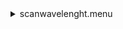 <details>
<summary>scanwavelenght.menu</summary>

<blockquote>

<details>
<summary>530_Scan.ckb</summary>

<blockquote>

<details>
<summary>Exposure_80.rcp</summary>

<blockquote>

``` EXPOSURE 80 ```

</blockquote></details>
<details>
<summary>530_FW.rcp</summary>

<blockquote>

``` PREFILTERRANGE 530 ```

</blockquote></details>
<details>
<summary>setupFlat.rcp</summary>

<blockquote>

``` DIFFUSER  IN ```
``` COVER OUT ```
``` OCC		OUT ```
``` SHUT	OUT ```
``` CALIB	OUT ```

</blockquote></details>
<details>
<summary>530_21_1beam_16sums_BOTH.rcp</summary>

<blockquote>

``` DATA	RCAM	BOTH	 529.90	16 ```
``` DATA	RCAM	BOTH	 529.94	16 ```
``` DATA	RCAM	BOTH	 529.98	16 ```
``` DATA	RCAM	BOTH	 530.02	16 ```
``` DATA	RCAM	BOTH	 530.06	16 ```
``` DATA	RCAM	BOTH	 530.10	16 ```
``` DATA	RCAM	BOTH	 530.14	16 ```
``` DATA	RCAM	BOTH	 530.18	16 ```
``` DATA	RCAM	BOTH	 530.22	16 ```
``` DATA	RCAM	BOTH	 530.26	16 ```
``` DATA	RCAM	BOTH	 530.30	16 ```
``` DATA	RCAM	BOTH	 530.34	16 ```
``` DATA	RCAM	BOTH	 530.38	16 ```
``` DATA	RCAM	BOTH	 530.42	16 ```
``` DATA	RCAM	BOTH	 530.46	16 ```
``` DATA	RCAM	BOTH	 530.50	16 ```
``` DATA	RCAM	BOTH	 530.54	16 ```
``` DATA	RCAM	BOTH	 530.58	16 ```
``` DATA	RCAM	BOTH	 530.62	16 ```
``` DATA	RCAM	BOTH	 530.66	16 ```
``` DATA	RCAM	BOTH	 530.70	16 ```

</blockquote></details>
<details>
<summary>setupDark.rcp</summary>

<blockquote>

``` SHUT	IN ```

</blockquote></details>

</blockquote></details>
<details>
<summary>637_Scan.ckb</summary>

<blockquote>

<details>
<summary>Exposure_80.rcp</summary>

<blockquote>

``` EXPOSURE 80 ```

</blockquote></details>
<details>
<summary>637_FW.rcp</summary>

<blockquote>

``` PREFILTERRANGE 637 ```

</blockquote></details>
<details>
<summary>setupFlat.rcp</summary>

<blockquote>

``` DIFFUSER  IN ```
``` COVER OUT ```
``` OCC		OUT ```
``` SHUT	OUT ```
``` CALIB	OUT ```

</blockquote></details>
<details>
<summary>637_21_1beam_16sums_BOTH.rcp</summary>

<blockquote>

``` DATA	RCAM	BOTH	 636.70	16 ```
``` DATA	RCAM	BOTH	 636.77	16 ```
``` DATA	RCAM	BOTH	 636.84	16 ```
``` DATA	RCAM	BOTH	 636.91	16 ```
``` DATA	RCAM	BOTH	 636.98	16 ```
``` DATA	RCAM	BOTH	 637.05	16 ```
``` DATA	RCAM	BOTH	 637.12	16 ```
``` DATA	RCAM	BOTH	 637.19	16 ```
``` DATA	RCAM	BOTH	 637.26	16 ```
``` DATA	RCAM	BOTH	 637.33	16 ```
``` DATA	RCAM	BOTH	 637.40	16 ```
``` DATA	RCAM	BOTH	 637.47	16 ```
``` DATA	RCAM	BOTH	 637.54	16 ```
``` DATA	RCAM	BOTH	 637.61	16 ```
``` DATA	RCAM	BOTH	 637.68	16 ```
``` DATA	RCAM	BOTH	 637.75	16 ```
``` DATA	RCAM	BOTH	 637.82	16 ```
``` DATA	RCAM	BOTH	 637.89	16 ```
``` DATA	RCAM	BOTH	 637.96	16 ```
``` DATA	RCAM	BOTH	 638.03	16 ```
``` DATA	RCAM	BOTH	 638.10	16 ```

</blockquote></details>
<details>
<summary>setupDark.rcp</summary>

<blockquote>

``` SHUT	IN ```

</blockquote></details>

</blockquote></details>
<details>
<summary>656_Scan.ckb</summary>

<blockquote>

<details>
<summary>Exposure_80.rcp</summary>

<blockquote>

``` EXPOSURE 80 ```

</blockquote></details>
<details>
<summary>656_FW.rcp</summary>

<blockquote>

``` PREFILTERRANGE 656 ```

</blockquote></details>
<details>
<summary>setupFlat.rcp</summary>

<blockquote>

``` DIFFUSER  IN ```
``` COVER OUT ```
``` OCC		OUT ```
``` SHUT	OUT ```
``` CALIB	OUT ```

</blockquote></details>
<details>
<summary>656_21_1beam_16sums_BOTH.rcp</summary>

<blockquote>

``` DATA	RCAM	BOTH	 655.60	16 ```
``` DATA	RCAM	BOTH	 655.67	16 ```
``` DATA	RCAM	BOTH	 655.74	16 ```
``` DATA	RCAM	BOTH	 655.81	16 ```
``` DATA	RCAM	BOTH	 655.88	16 ```
``` DATA	RCAM	BOTH	 655.95	16 ```
``` DATA	RCAM	BOTH	 656.02	16 ```
``` DATA	RCAM	BOTH	 656.09	16 ```
``` DATA	RCAM	BOTH	 656.16	16 ```
``` DATA	RCAM	BOTH	 656.23	16 ```
``` DATA	RCAM	BOTH	 656.30	16 ```
``` DATA	RCAM	BOTH	 656.37	16 ```
``` DATA	RCAM	BOTH	 656.44	16 ```
``` DATA	RCAM	BOTH	 656.51	16 ```
``` DATA	RCAM	BOTH	 656.58	16 ```
``` DATA	RCAM	BOTH	 656.65	16 ```
``` DATA	RCAM	BOTH	 656.72	16 ```
``` DATA	RCAM	BOTH	 656.79	16 ```
``` DATA	RCAM	BOTH	 656.86	16 ```
``` DATA	RCAM	BOTH	 656.93	16 ```
``` DATA	RCAM	BOTH	 657.00	16 ```

</blockquote></details>
<details>
<summary>setupDark.rcp</summary>

<blockquote>

``` SHUT	IN ```

</blockquote></details>

</blockquote></details>
<details>
<summary>691_Scan.ckb</summary>

<blockquote>

<details>
<summary>Exposure_80.rcp</summary>

<blockquote>

``` EXPOSURE 80 ```

</blockquote></details>
<details>
<summary>691_FW.rcp</summary>

<blockquote>

``` PREFILTERRANGE 691 ```

</blockquote></details>
<details>
<summary>setupFlat.rcp</summary>

<blockquote>

``` DIFFUSER  IN ```
``` COVER OUT ```
``` OCC		OUT ```
``` SHUT	OUT ```
``` CALIB	OUT ```

</blockquote></details>
<details>
<summary>691_21_1beam_16sums_BOTH.rcp</summary>

<blockquote>

``` DATA	RCAM	BOTH	 690.90	16 ```
``` DATA	RCAM	BOTH	 690.99	16 ```
``` DATA	RCAM	BOTH	 691.08	16 ```
``` DATA	RCAM	BOTH	 691.17	16 ```
``` DATA	RCAM	BOTH	 691.26	16 ```
``` DATA	RCAM	BOTH	 691.35	16 ```
``` DATA	RCAM	BOTH	 691.44	16 ```
``` DATA	RCAM	BOTH	 691.53	16 ```
``` DATA	RCAM	BOTH	 691.62	16 ```
``` DATA	RCAM	BOTH	 691.71	16 ```
``` DATA	RCAM	BOTH	 691.80	16 ```
``` DATA	RCAM	BOTH	 691.89	16 ```
``` DATA	RCAM	BOTH	 691.98	16 ```
``` DATA	RCAM	BOTH	 692.07	16 ```
``` DATA	RCAM	BOTH	 692.16	16 ```
``` DATA	RCAM	BOTH	 692.25	16 ```
``` DATA	RCAM	BOTH	 692.34	16 ```
``` DATA	RCAM	BOTH	 692.43	16 ```
``` DATA	RCAM	BOTH	 692.52	16 ```
``` DATA	RCAM	BOTH	 692.61	16 ```
``` DATA	RCAM	BOTH	 692.70	16 ```

</blockquote></details>
<details>
<summary>setupDark.rcp</summary>

<blockquote>

``` SHUT	IN ```

</blockquote></details>

</blockquote></details>
<details>
<summary>706_Scan.ckb</summary>

<blockquote>

<details>
<summary>Exposure_80.rcp</summary>

<blockquote>

``` EXPOSURE 80 ```

</blockquote></details>
<details>
<summary>706_FW.rcp</summary>

<blockquote>

``` PREFILTERRANGE 706 ```

</blockquote></details>
<details>
<summary>setupFlat.rcp</summary>

<blockquote>

``` DIFFUSER  IN ```
``` COVER OUT ```
``` OCC		OUT ```
``` SHUT	OUT ```
``` CALIB	OUT ```

</blockquote></details>
<details>
<summary>706_21_1beam_16sums_BOTH.rcp</summary>

<blockquote>

``` DATA	RCAM	BOTH	 705.30	16 ```
``` DATA	RCAM	BOTH	 705.39	16 ```
``` DATA	RCAM	BOTH	 705.48	16 ```
``` DATA	RCAM	BOTH	 705.57	16 ```
``` DATA	RCAM	BOTH	 705.66	16 ```
``` DATA	RCAM	BOTH	 705.75	16 ```
``` DATA	RCAM	BOTH	 705.84	16 ```
``` DATA	RCAM	BOTH	 705.93	16 ```
``` DATA	RCAM	BOTH	 706.02	16 ```
``` DATA	RCAM	BOTH	 706.11	16 ```
``` DATA	RCAM	BOTH	 706.20	16 ```
``` DATA	RCAM	BOTH	 706.29	16 ```
``` DATA	RCAM	BOTH	 706.38	16 ```
``` DATA	RCAM	BOTH	 706.47	16 ```
``` DATA	RCAM	BOTH	 706.56	16 ```
``` DATA	RCAM	BOTH	 706.65	16 ```
``` DATA	RCAM	BOTH	 706.74	16 ```
``` DATA	RCAM	BOTH	 706.83	16 ```
``` DATA	RCAM	BOTH	 706.92	16 ```
``` DATA	RCAM	BOTH	 707.01	16 ```
``` DATA	RCAM	BOTH	 707.10	16 ```

</blockquote></details>
<details>
<summary>setupDark.rcp</summary>

<blockquote>

``` SHUT	IN ```

</blockquote></details>

</blockquote></details>
<details>
<summary>789_Scan.ckb</summary>

<blockquote>

<details>
<summary>Exposure_80.rcp</summary>

<blockquote>

``` EXPOSURE 80 ```

</blockquote></details>
<details>
<summary>789_FW.rcp</summary>

<blockquote>

``` PREFILTERRANGE 789 ```

</blockquote></details>
<details>
<summary>setupFlat.rcp</summary>

<blockquote>

``` DIFFUSER  IN ```
``` COVER OUT ```
``` OCC		OUT ```
``` SHUT	OUT ```
``` CALIB	OUT ```

</blockquote></details>
<details>
<summary>789_21_1beam_16sums_BOTH.rcp</summary>

<blockquote>

``` DATA	RCAM	BOTH	 788.20	16 ```
``` DATA	RCAM	BOTH	 788.32	16 ```
``` DATA	RCAM	BOTH	 788.44	16 ```
``` DATA	RCAM	BOTH	 788.56	16 ```
``` DATA	RCAM	BOTH	 788.68	16 ```
``` DATA	RCAM	BOTH	 788.80	16 ```
``` DATA	RCAM	BOTH	 788.92	16 ```
``` DATA	RCAM	BOTH	 789.04	16 ```
``` DATA	RCAM	BOTH	 789.16	16 ```
``` DATA	RCAM	BOTH	 789.28	16 ```
``` DATA	RCAM	BOTH	 789.40	16 ```
``` DATA	RCAM	BOTH	 789.52	16 ```
``` DATA	RCAM	BOTH	 789.64	16 ```
``` DATA	RCAM	BOTH	 789.76	16 ```
``` DATA	RCAM	BOTH	 789.88	16 ```
``` DATA	RCAM	BOTH	 790.00	16 ```
``` DATA	RCAM	BOTH	 790.12	16 ```
``` DATA	RCAM	BOTH	 790.24	16 ```
``` DATA	RCAM	BOTH	 790.36	16 ```
``` DATA	RCAM	BOTH	 790.48	16 ```
``` DATA	RCAM	BOTH	 790.60	16 ```

</blockquote></details>
<details>
<summary>setupDark.rcp</summary>

<blockquote>

``` SHUT	IN ```

</blockquote></details>

</blockquote></details>
<details>
<summary>1074_Scan.ckb</summary>

<blockquote>

<details>
<summary>Exposure_80.rcp</summary>

<blockquote>

``` EXPOSURE 80 ```

</blockquote></details>
<details>
<summary>1074_FW.rcp</summary>

<blockquote>

``` PREFILTERRANGE 1074 ```

</blockquote></details>
<details>
<summary>setupFlat.rcp</summary>

<blockquote>

``` DIFFUSER  IN ```
``` COVER OUT ```
``` OCC		OUT ```
``` SHUT	OUT ```
``` CALIB	OUT ```

</blockquote></details>
<details>
<summary>1074_21_1beam_16sums_BOTH.rcp</summary>

<blockquote>

``` DATA	RCAM	BOTH	1072.20	16 ```
``` DATA	RCAM	BOTH	1072.45	16 ```
``` DATA	RCAM	BOTH	1072.70	16 ```
``` DATA	RCAM	BOTH	1072.95	16 ```
``` DATA	RCAM	BOTH	1073.20	16 ```
``` DATA	RCAM	BOTH	1073.45	16 ```
``` DATA	RCAM	BOTH	1073.70	16 ```
``` DATA	RCAM	BOTH	1073.95	16 ```
``` DATA	RCAM	BOTH	1074.20	16 ```
``` DATA	RCAM	BOTH	1074.45	16 ```
``` DATA	RCAM	BOTH	1074.70	16 ```
``` DATA	RCAM	BOTH	1074.95	16 ```
``` DATA	RCAM	BOTH	1075.20	16 ```
``` DATA	RCAM	BOTH	1075.45	16 ```
``` DATA	RCAM	BOTH	1075.70	16 ```
``` DATA	RCAM	BOTH	1075.95	16 ```
``` DATA	RCAM	BOTH	1076.20	16 ```
``` DATA	RCAM	BOTH	1076.45	16 ```
``` DATA	RCAM	BOTH	1076.70	16 ```
``` DATA	RCAM	BOTH	1076.95	16 ```
``` DATA	RCAM	BOTH	1077.20	16 ```

</blockquote></details>
<details>
<summary>setupDark.rcp</summary>

<blockquote>

``` SHUT	IN ```

</blockquote></details>

</blockquote></details>
<details>
<summary>1079_Scan.ckb</summary>

<blockquote>

<details>
<summary>Exposure_80.rcp</summary>

<blockquote>

``` EXPOSURE 80 ```

</blockquote></details>
<details>
<summary>1079_FW.rcp</summary>

<blockquote>

``` PREFILTERRANGE 1079 ```

</blockquote></details>
<details>
<summary>setupFlat.rcp</summary>

<blockquote>

``` DIFFUSER  IN ```
``` COVER OUT ```
``` OCC		OUT ```
``` SHUT	OUT ```
``` CALIB	OUT ```

</blockquote></details>
<details>
<summary>1079_21_1beam_16sums_BOTH.rcp</summary>

<blockquote>

``` DATA	RCAM	BOTH	1077.30	16 ```
``` DATA	RCAM	BOTH	1077.55	16 ```
``` DATA	RCAM	BOTH	1077.80	16 ```
``` DATA	RCAM	BOTH	1078.05	16 ```
``` DATA	RCAM	BOTH	1078.30	16 ```
``` DATA	RCAM	BOTH	1078.55	16 ```
``` DATA	RCAM	BOTH	1078.80	16 ```
``` DATA	RCAM	BOTH	1079.05	16 ```
``` DATA	RCAM	BOTH	1079.30	16 ```
``` DATA	RCAM	BOTH	1079.55	16 ```
``` DATA	RCAM	BOTH	1079.80	16 ```
``` DATA	RCAM	BOTH	1080.05	16 ```
``` DATA	RCAM	BOTH	1080.30	16 ```
``` DATA	RCAM	BOTH	1080.55	16 ```
``` DATA	RCAM	BOTH	1080.80	16 ```
``` DATA	RCAM	BOTH	1081.05	16 ```
``` DATA	RCAM	BOTH	1081.30	16 ```
``` DATA	RCAM	BOTH	1081.55	16 ```
``` DATA	RCAM	BOTH	1081.80	16 ```
``` DATA	RCAM	BOTH	1082.05	16 ```
``` DATA	RCAM	BOTH	1082.30	16 ```

</blockquote></details>
<details>
<summary>setupDark.rcp</summary>

<blockquote>

``` SHUT	IN ```

</blockquote></details>

</blockquote></details>
<details>
<summary>1083_Scan.ckb</summary>

<blockquote>

<details>
<summary>Exposure_80.rcp</summary>

<blockquote>

``` EXPOSURE 80 ```

</blockquote></details>
<details>
<summary>1083_FW.rcp</summary>

<blockquote>

``` PREFILTERRANGE 1083 ```

</blockquote></details>
<details>
<summary>setupFlat.rcp</summary>

<blockquote>

``` DIFFUSER  IN ```
``` COVER OUT ```
``` OCC		OUT ```
``` SHUT	OUT ```
``` CALIB	OUT ```

</blockquote></details>
<details>
<summary>1083_21_1beam_16sums_BOTH.rcp</summary>

<blockquote>

``` DATA	RCAM	BOTH	1080.50	16 ```
``` DATA	RCAM	BOTH	1080.75	16 ```
``` DATA	RCAM	BOTH	1081.00	16 ```
``` DATA	RCAM	BOTH	1081.25	16 ```
``` DATA	RCAM	BOTH	1081.50	16 ```
``` DATA	RCAM	BOTH	1081.75	16 ```
``` DATA	RCAM	BOTH	1082.00	16 ```
``` DATA	RCAM	BOTH	1082.25	16 ```
``` DATA	RCAM	BOTH	1082.50	16 ```
``` DATA	RCAM	BOTH	1082.75	16 ```
``` DATA	RCAM	BOTH	1083.00	16 ```
``` DATA	RCAM	BOTH	1083.25	16 ```
``` DATA	RCAM	BOTH	1083.50	16 ```
``` DATA	RCAM	BOTH	1083.75	16 ```
``` DATA	RCAM	BOTH	1084.00	16 ```
``` DATA	RCAM	BOTH	1084.25	16 ```
``` DATA	RCAM	BOTH	1084.50	16 ```
``` DATA	RCAM	BOTH	1084.75	16 ```
``` DATA	RCAM	BOTH	1085.00	16 ```
``` DATA	RCAM	BOTH	1085.25	16 ```
``` DATA	RCAM	BOTH	1085.50	16 ```

</blockquote></details>
<details>
<summary>setupDark.rcp</summary>

<blockquote>

``` SHUT	IN ```

</blockquote></details>

</blockquote></details>

</blockquote></details>

